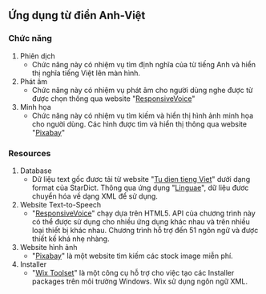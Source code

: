 ## Ứng dụng từ điển Anh-Việt ##

### Chức năng ###

  1. Phiên dịch
     + Chức năng này có nhiệm vụ tìm định nghĩa của từ tiếng Anh và hiển thị nghĩa tiếng Việt lên màn hình.
  2. Phát âm
     + Chức năng này có nhiệm vụ phát âm cho người dùng nghe được từ được chọn thông qua
       website "[ResponsiveVoice](https://responsivevoice.org/)"
  3. Minh họa
     + Chức năng này có nhiệm vụ tìm kiếm và hiển thị hình ảnh minh họa cho người dùng. 
       Các hình được tìm và hiển thị thông qua website "[Pixabay](https://pixabay.com/en/)"
  
### Resources ###

  1. Database
     + Dữ liệu text gốc đươc tải từ website "[Tu dien tieng Viet](http://www.informatik.uni-leipzig.de/~duc/Dict/)" dưới dạng format 
       của StarDict. 
       Thông qua ứng dụng "[Linguae](http://linguae.stalikez.info/)", dữ liệu đươc chuyển hóa về dạng XML để sử dụng.
  2. Website Text-to-Speech
     + "[ResponsiveVoice](https://responsivevoice.org/)" chạy dựa trên HTML5. 
       API của chương trình này có thể được sử dụng cho nhiều ứng dụng khác nhau và trên nhiều loại thiết bị khác nhau.
       Chương trình hỗ trợ đến 51 ngôn ngữ và được thiết kế khá nhẹ nhàng.
  3. Website hình ảnh
     + "[Pixabay](https://pixabay.com/en/)" là một website tìm kiếm các stock image miễn phí. 
  4. Installer
     + "[Wix Toolset](http://wixtoolset.org/)"  là một công cụ hỗ trợ cho việc tạo các Installer packages trên môi trường Windows. 
       Wix sử dụng ngôn ngữ XML.


